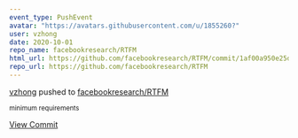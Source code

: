 ```yaml
---
event_type: PushEvent
avatar: "https://avatars.githubusercontent.com/u/1855260?"
user: vzhong
date: 2020-10-01
repo_name: facebookresearch/RTFM
html_url: https://github.com/facebookresearch/RTFM/commit/1af00a950e25df0d8f0b62292f620c01aea4a687
repo_url: https://github.com/facebookresearch/RTFM
---
```


<a href='https://github.com/vzhong' target='_blank'>vzhong</a> pushed to <a href='https://github.com/facebookresearch/RTFM' target='_blank'>facebookresearch/RTFM</a>

<small>minimum requirements</small>

<a href='https://github.com/facebookresearch/RTFM/commit/1af00a950e25df0d8f0b62292f620c01aea4a687' target='_blank'>View Commit</a>
